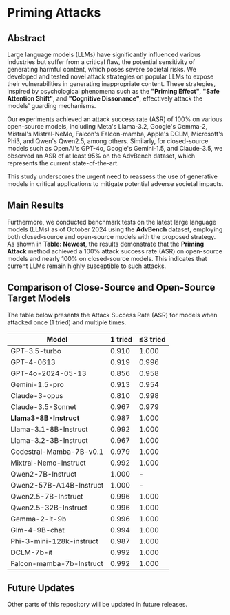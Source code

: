 # Priming Attacks
## Abstract

Large language models (LLMs) have significantly influenced various industries but suffer from a critical flaw, the potential sensitivity of generating harmful content, which poses severe societal risks. We developed and tested novel attack strategies on popular LLMs to expose their vulnerabilities in generating inappropriate content. These strategies, inspired by psychological phenomena such as the **"Priming Effect"**, **"Safe Attention Shift"**, and **"Cognitive Dissonance"**, effectively attack the models' guarding mechanisms.

Our experiments achieved an attack success rate (ASR) of 100% on various open-source models, including Meta's Llama-3.2, Google's Gemma-2, Mistral's Mistral-NeMo, Falcon's Falcon-mamba, Apple's DCLM, Microsoft's Phi3, and Qwen's Qwen2.5, among others. Similarly, for closed-source models such as OpenAI's GPT-4o, Google's Gemini-1.5, and Claude-3.5, we observed an ASR of at least 95% on the AdvBench dataset, which represents the current state-of-the-art.

This study underscores the urgent need to reassess the use of generative models in critical applications to mitigate potential adverse societal impacts.

## Main Results
Furthermore, we conducted benchmark tests on the latest large language models (LLMs) as of October 2024 using the **AdvBench** dataset, employing both closed-source and open-source models with the proposed strategy. As shown in **Table: Newest**, the results demonstrate that the **Priming Attack** method achieved a 100% attack success rate (ASR) on open-source models and nearly 100% on closed-source models. This indicates that current LLMs remain highly susceptible to such attacks. 

## Comparison of Close-Source and Open-Source Target Models

The table below presents the Attack Success Rate (ASR) for models when attacked once (1 tried) and multiple times.

| **Model**                    | **1 tried** | **≤3 tried** |
|------------------------------|-------------|--------------|
| GPT-3.5-turbo                 | 0.910       | 1.000        |
| GPT-4-0613                    | 0.919       | 0.996        |
| GPT-4o-2024-05-13             | 0.856       | 0.958        |
| Gemini-1.5-pro                | 0.913       | 0.954        |
| Claude-3-opus                 | 0.810       | 0.998        |
| Claude-3.5-Sonnet             | 0.967       | 0.979        |
| **Llama3-8B-Instruct**        | 0.987       | 1.000        |
| Llama-3.1-8B-Instruct         | 0.992       | 1.000        |
| Llama-3.2-3B-Instruct         | 0.967       | 1.000        |
| Codestral-Mamba-7B-v0.1       | 0.979       | 1.000        |
| Mixtral-Nemo-Instruct         | 0.992       | 1.000        |
| Qwen2-7B-Instruct             | 1.000       | -            |
| Qwen2-57B-A14B-Instruct       | 1.000       | -            |
| Qwen2.5-7B-Instruct           | 0.996       | 1.000        |
| Qwen2.5-32B-Instruct          | 0.996       | 1.000        |
| Gemma-2-it-9b                 | 0.996       | 1.000        |
| Glm-4-9B-chat                 | 0.994       | 1.000        |
| Phi-3-mini-128k-instruct      | 0.987       | 1.000        |
| DCLM-7b-it                    | 0.992       | 1.000        |
| Falcon-mamba-7b-Instruct      | 0.992       | 1.000        |

## Future Updates

Other parts of this repository will be updated in future releases.
